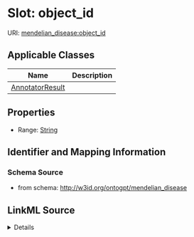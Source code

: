# Slot: object_id

URI: [mendelian_disease:object_id](http://w3id.org/ontogpt/mendelian_disease/object_id)



<!-- no inheritance hierarchy -->




## Applicable Classes

| Name | Description |
| --- | --- |
[AnnotatorResult](AnnotatorResult.md) | 






## Properties

* Range: [String](String.md)







## Identifier and Mapping Information







### Schema Source


* from schema: http://w3id.org/ontogpt/mendelian_disease




## LinkML Source

<details>
```yaml
name: object_id
from_schema: http://w3id.org/ontogpt/mendelian_disease
rank: 1000
alias: object_id
owner: AnnotatorResult
domain_of:
- AnnotatorResult
range: string

```
</details>